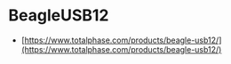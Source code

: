 # BeagleUSB12

* [https://www.totalphase.com/products/beagle-usb12/](https://www.totalphase.com/products/beagle-usb12/)

